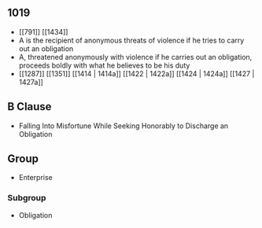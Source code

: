 ## 1019
- [[791]] [[1434]] 
- A is the recipient of anonymous threats of violence if he tries to carry out an obligation
- A, threatened anonymously with violence if he carries out an obligation, proceeds boldly with what he believes to be his duty
- [[1287]] [[1351]] [[1414 | 1414a]] [[1422 | 1422a]] [[1424 | 1424a]] [[1427 | 1427a]] 

## B Clause
- Falling Into Misfortune While Seeking Honorably to Discharge an Obligation

## Group
- Enterprise

### Subgroup
- Obligation

